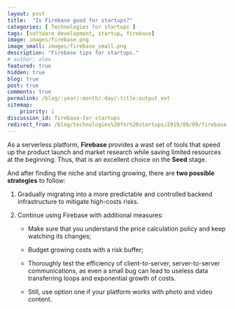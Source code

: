 ```yaml
---
layout: post
title:  "Is Firebase good for startups?"
categories: [ Technologies for startups ]
tags: [software development, startup, firebase]
image: images/firebase.png
image_small: images/firebase_small.png
description: "Firebase tips for startups."
# author: alex
featured: true
hidden: true
blog: true
post: true
comments: true
permalink: /blog/:year/:month/:day/:title:output_ext
sitemap:
    priority: 1
discussion_id: firebase-for-startups
redirect_from: /blog/technologies%20for%20startups/2019/09/09/firebase-for-startups.html
---
```


As a serverless platform, **Firebase** provides a wast set of tools that speed up the product launch and market research while saving limited resources at the beginning. Thus, that is an excellent choice on the **Seed** stage.

And after finding the niche and starting growing, there are **two possible strategies** to follow:
1. Gradually migrating into a more predictable and controlled backend infrastructure to mitigate high-costs risks.

2. Continue using Firebase with additional measures:
    * Make sure that you understand the price calculation policy and keep watching its changes; 

    * Budget growing costs with a risk buffer;

    * Thoroughly test the efficiency of client-to-server, server-to-server communications, as even a small bug can lead to useless data transferring loops and exponential growth of costs.
    
    
    
    * Still, use option one if your platform works with photo and video content.